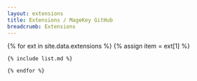 ```yaml
---
layout: extensions
title: Extensions / MageKey GitHub
breadcrumb: Extensions
---
```

<div class="row">
    {% for ext in site.data.extensions %}
    {% assign item = ext[1] %}

    {% include list.md %}

    {% endfor %}
</div>
